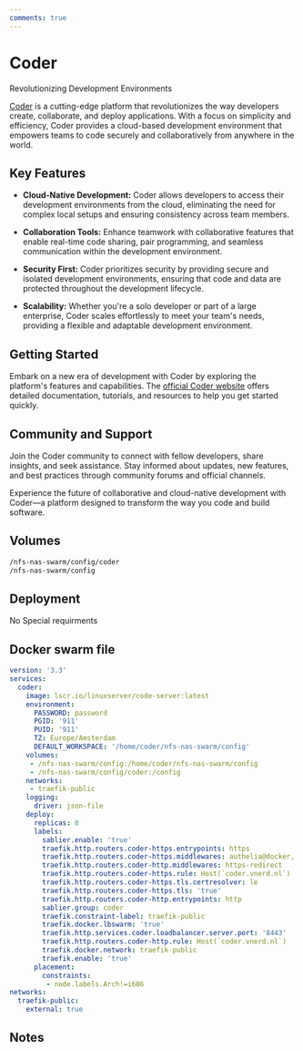 ```yaml
---
comments: true
---
```


# Coder

Revolutionizing Development Environments

[Coder](https://coder.com/) is a cutting-edge platform that revolutionizes the way developers create, collaborate, and deploy applications. With a focus on simplicity and efficiency, Coder provides a cloud-based development environment that empowers teams to code securely and collaboratively from anywhere in the world.

## Key Features

- **Cloud-Native Development:** Coder allows developers to access their development environments from the cloud, eliminating the need for complex local setups and ensuring consistency across team members.

- **Collaboration Tools:** Enhance teamwork with collaborative features that enable real-time code sharing, pair programming, and seamless communication within the development environment.

- **Security First:** Coder prioritizes security by providing secure and isolated development environments, ensuring that code and data are protected throughout the development lifecycle.

- **Scalability:** Whether you're a solo developer or part of a large enterprise, Coder scales effortlessly to meet your team's needs, providing a flexible and adaptable development environment.

## Getting Started

Embark on a new era of development with Coder by exploring the platform's features and capabilities. The [official Coder website](https://coder.com/) offers detailed documentation, tutorials, and resources to help you get started quickly.

## Community and Support

Join the Coder community to connect with fellow developers, share insights, and seek assistance. Stay informed about updates, new features, and best practices through community forums and official channels.

Experience the future of collaborative and cloud-native development with Coder—a platform designed to transform the way you code and build software.


## Volumes

```bash
/nfs-nas-swarm/config/coder
/nfs-nas-swarm/config
```

## Deployment
No Special requirments

## Docker swarm file
```yaml
version: '3.3'
services:
  coder:
    image: lscr.io/linuxserver/code-server:latest
    environment:
      PASSWORD: password
      PGID: '911'
      PUID: '911'
      TZ: Europe/Amsterdam
      DEFAULT_WORKSPACE: '/home/coder/nfs-nas-swarm/config'
    volumes:
     - /nfs-nas-swarm/config:/home/coder/nfs-nas-swarm/config
     - /nfs-nas-swarm/config/coder:/config
    networks:
     - traefik-public
    logging:
      driver: json-file
    deploy:
      replicas: 0
      labels:
        sablier.enable: 'true'
        traefik.http.routers.coder-https.entrypoints: https
        traefik.http.routers.coder-https.middlewares: authelia@docker, coder-sablier@file
        traefik.http.routers.coder-http.middlewares: https-redirect
        traefik.http.routers.coder-https.rule: Host(`coder.vnerd.nl`)
        traefik.http.routers.coder-https.tls.certresolver: le
        traefik.http.routers.coder-https.tls: 'true'
        traefik.http.routers.coder-http.entrypoints: http
        sablier.group: coder
        traefik.constraint-label: traefik-public
        traefik.docker.lbswarm: 'true'
        traefik.http.services.coder.loadbalancer.server.port: '8443'
        traefik.http.routers.coder-http.rule: Host(`coder.vnerd.nl`)
        traefik.docker.network: traefik-public
        traefik.enable: 'true'
      placement:
        constraints:
         - node.labels.Arch!=i686
networks:
  traefik-public:
    external: true


```
## Notes

